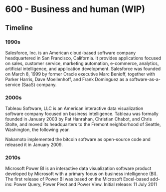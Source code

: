 # 600 - Business and human (WIP)

## Timeline

### 1990s

Salesforce, Inc. is an American cloud-based software company headquartered in San Francisco, California. It provides applications focused on sales, customer service, marketing automation, e-commerce, analytics, artificial intelligence, and application development.
Salesforce was founded on March 8, 1999 by former Oracle executive Marc Benioff, together with Parker Harris, Dave Moellenhoff, and Frank Dominguez as a software-as-a-service (SaaS) company.

### 2000s

Tableau Software, LLC is an American interactive data visualization software company focused on business intelligence.
Tableau was formally founded in January 2003 by Pat Hanrahan, Christian Chabot, and Chris Stolte, and moved its headquarters to the Fremont neighborhood of Seattle, Washington, the following year.

Nakamoto implemented the bitcoin software as open-source code and released it in January 2009.

### 2010s

Microsoft Power BI is an interactive data visualization software product developed by Microsoft with a primary focus on business intelligence (BI).
The first release of Power BI was based on the Microsoft Excel-based add-ins: Power Query, Power Pivot and Power View.
Initial release: 11 July 2011
